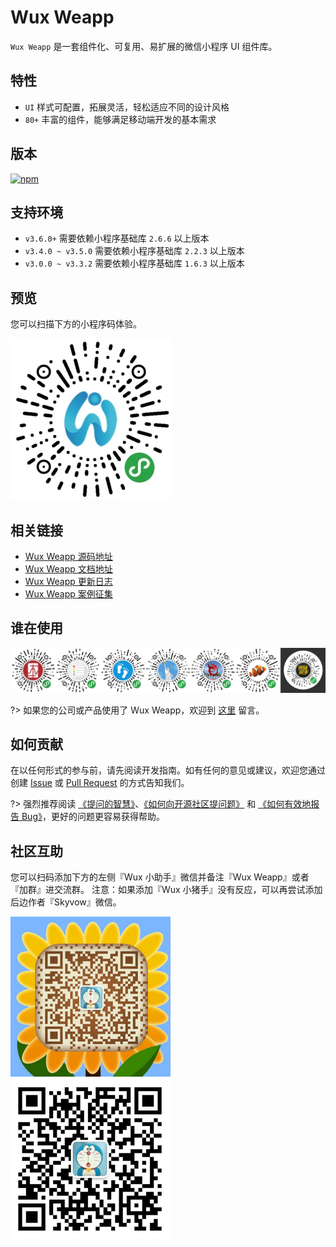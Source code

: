 # Wux Weapp

`Wux Weapp` 是一套组件化、可复用、易扩展的微信小程序 UI 组件库。

## 特性

- `UI` 样式可配置，拓展灵活，轻松适应不同的设计风格
- `80+` 丰富的组件，能够满足移动端开发的基本需求

## 版本

<a href="https://www.npmjs.com/package/wux-weapp" target="_blank">
  <img alt="npm" src='https://img.shields.io/npm/v/wux-weapp.svg' />
</a>

## 支持环境

- `v3.6.0+` 需要依赖小程序基础库 `2.6.6` 以上版本
- `v3.4.0 ~ v3.5.0` 需要依赖小程序基础库 `2.2.3` 以上版本
- `v3.0.0 ~ v3.3.2` 需要依赖小程序基础库 `1.6.3` 以上版本

## 预览

您可以扫描下方的小程序码体验。

![logo](_images/tinified/qrcode.jpg ':size=256x256')

## 相关链接

- [Wux Weapp 源码地址](https://github.com/wux-weapp/wux-weapp/)
- [Wux Weapp 文档地址](https://wux-weapp.github.io/wux-weapp-docs/)
- [Wux Weapp 更新日志](https://wux-weapp.github.io/wux-weapp-docs/#/changelog)
- [Wux Weapp 案例征集](https://github.com/wux-weapp/wux-weapp/issues/123)

## 谁在使用

![case](_images/tinified/cases.png)

?> 如果您的公司或产品使用了 Wux Weapp，欢迎到 [这里](https://github.com/wux-weapp/wux-weapp/issues/123) 留言。

## 如何贡献

在以任何形式的参与前，请先阅读开发指南。如有任何的意见或建议，欢迎您通过创建 [Issue](https://github.com/wux-weapp/wux-weapp/issues) 或 [Pull Request](https://github.com/wux-weapp/wux-weapp/pulls) 的方式告知我们。

?> 强烈推荐阅读 [《提问的智慧》](https://github.com/ryanhanwu/How-To-Ask-Questions-The-Smart-Way)、[《如何向开源社区提问题》](https://github.com/seajs/seajs/issues/545) 和 [《如何有效地报告 Bug》](http://www.chiark.greenend.org.uk/~sgtatham/bugs-cn.html)，更好的问题更容易获得帮助。

## 社区互助

您可以扫码添加下方的左侧『Wux 小助手』微信并备注『Wux Weapp』或者『加群』进交流群。
注意：如果添加『Wux 小猪手』没有反应，可以再尝试添加后边作者『Skyvow』微信。

<p>
  <img alt="wxrobot" src="_images/tinified/wxrobot-helper.png" width="256" height="256" style="display: inline;">
  <img alt="wechat" src="_images/tinified/wechat.png" width="256" height="256" style="display: inline;">
</p>
